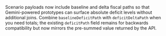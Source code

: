 Scenario payloads now include baseline and delta fiscal paths so that Gemini-powered prototypes can surface absolute deficit levels without additional joins. Combine `baselineDeficitPath` with `deficitDeltaPath` when you need totals; the existing `deficitPath` field remains for backwards compatibility but now mirrors the pre-summed value returned by the API.
